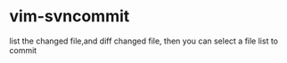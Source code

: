 vim-svncommit
=============

list the changed file,and diff changed file, then you can select a file list to commit 
